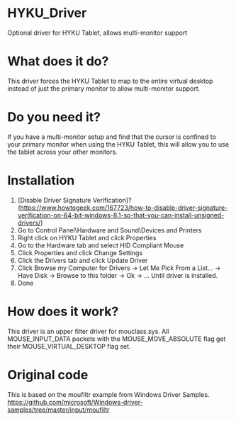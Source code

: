 # HYKU_Driver
Optional driver for HYKU Tablet, allows multi-monitor support

# What does it do?
This driver forces the HYKU Tablet to map to the entire virtual desktop instead of just the primary monitor to allow multi-monitor support.

# Do you need it?
If you have a multi-monitor setup and find that the cursor is confined to your primary monitor when using the HYKU Tablet, this will allow you to use the tablet across your other monitors.

# Installation

1. [Disable Driver Signature Verification]?(https://www.howtogeek.com/167723/how-to-disable-driver-signature-verification-on-64-bit-windows-8.1-so-that-you-can-install-unsigned-drivers/)
2. Go to Control Panel\Hardware and Sound\Devices and Printers
3. Right click on HYKU Tablet and click Properties
4. Go to the Hardware tab and select HID Compliant Mouse
5. Click Properties and click Change Settings
6. Click the Drivers tab and click Update Driver
7. Click Browse my Computer for Drivers -> Let Me Pick From a List... -> Have Disk -> Browse to this folder -> Ok -> ... Until driver is installed.
8. Done



# How does it work?

This driver is an upper filter driver for mouclass.sys. All MOUSE_INPUT_DATA packets with the MOUSE_MOVE_ABSOLUTE flag get their MOUSE_VIRTUAL_DESKTOP flag set.


# Original code
This is based on the moufiltr example from Windows Driver Samples.
https://github.com/microsoft/Windows-driver-samples/tree/master/input/moufiltr
